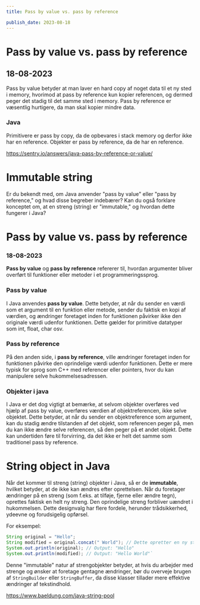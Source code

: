 ```yaml
---
title: Pass by value vs. pass by reference

publish_date: 2023-08-18
---
```


# Pass by value vs. pass by reference

## 18-08-2023

Pass by value betyder at man laver en hard copy af noget data til et ny sted i memory, hvorimod at pass by reference kun kopier referencen, og dermed peger det stadig til det samme sted i memory. Pass by reference er væsentlig hurtigere, da man skal kopier mindre data.

### Java

Primitivere er pass by copy, da de opbevares i stack memory og derfor ikke har en reference. Objekter er pass by reference, da de har en reference.

https://sentry.io/answers/java-pass-by-reference-or-value/

# Immutable string

Er du bekendt med, om Java anvender "pass by value" eller "pass by reference," og hvad disse begreber indebærer? Kan du også forklare konceptet om, at en streng (string) er "immutable," og hvordan dette fungerer i Java?

# Pass by value vs. pass by reference

### 18-08-2023

**Pass by value** og **pass by reference** refererer til, hvordan argumenter bliver overført til funktioner eller metoder i et programmeringssprog.

### Pass by value

I Java anvendes **pass by value**. Dette betyder, at når du sender en værdi som et argument til en funktion eller metode, sender du faktisk en kopi af værdien, og ændringer foretaget inden for funktionen påvirker ikke den originale værdi udenfor funktionen. Dette gælder for primitive datatyper som int, float, char osv.

### Pass by reference

På den anden side, i **pass by reference**, ville ændringer foretaget inden for funktionen påvirke den oprindelige værdi udenfor funktionen. Dette er mere typisk for sprog som C++ med referencer eller pointers, hvor du kan manipulere selve hukommelsesadressen.

### Objekter i java

I Java er det dog vigtigt at bemærke, at selvom objekter overføres ved hjælp af pass by value, overføres værdien af objektreferencen, ikke selve objektet. Dette betyder, at når du sender en objektreference som argument, kan du stadig ændre tilstanden af det objekt, som referencen peger på, men du kan ikke ændre selve referencen, så den peger på et andet objekt. Dette kan undertiden føre til forvirring, da det ikke er helt det samme som traditionel pass by reference.

# String object in Java

Når det kommer til streng (string) objekter i Java, så er de **immutable**, hvilket betyder, at de ikke kan ændres efter oprettelsen. Når du foretager ændringer på en streng (som f.eks. at tilføje, fjerne eller ændre tegn), oprettes faktisk en helt ny streng. Den oprindelige streng forbliver uændret i hukommelsen. Dette designvalg har flere fordele, herunder trådsikkerhed, ydeevne og forudsigelig opførsel.

For eksempel:

```java
String original = "Hello";
String modified = original.concat(" World"); // Dette opretter en ny streng
System.out.println(original); // Output: "Hello"
System.out.println(modified); // Output: "Hello World"`
```

Denne "immutable" natur af strengobjekter betyder, at hvis du arbejder med strenge og ønsker at foretage gentagne ændringer, bør du overveje brugen af `StringBuilder` eller `StringBuffer`, da disse klasser tillader mere effektive ændringer af tekstindhold.

https://www.baeldung.com/java-string-pool
